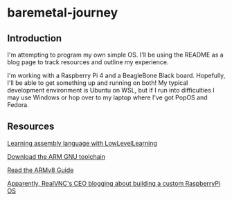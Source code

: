 # baremetal-journey

## Introduction

I'm attempting to program my own simple OS. I'll be using the README as a blog page to track resources and outline my experience.

I'm working with a Raspberry Pi 4 and a BeagleBone Black board. Hopefully, I'll be able to get something up and running on both! My typical development environment is Ubuntu on WSL, but if I run into difficulties I may use Windows or hop over to my laptop where I've got PopOS and Fedora.

## Resources

[Learning assembly language with LowLevelLearning](https://www.youtube.com/watch?v=vhyettT7sdA&ab_channel=LowLevelLearning)

[Download the ARM GNU toolchain](https://developer.arm.com/Tools%20and%20Software/GNU%20Toolchain)

[Read the ARMv8 Guide](https://developer.arm.com/documentation/den0024/a/Introduction/How-to-use-this-book)

[Apparently, RealVNC's CEO blogging about building a custom RaspberryPi OS](https://www.rpi4os.com/part1-bootstrapping/)
